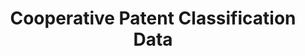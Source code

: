 ---
layout: default
bigquery: https://console.cloud.google.com/bigquery?p=patents-public-data&d=cpc&page=dataset
citation: '“Cooperative Patent Classification” by the EPO and USPTO, for public use. '
contributors: EPO, USPTO
cost: None
description: Cooperative Patent Classification Data contains the scheme and definitions
  of the Cooperative Patent Classification system for classifying patent documents.
  The CPC is the result of a partnership between the EPO and the USPTO in their joint
  effort to develop a common, internationally compatible classification system for
  technical documents, in particular patent publications, which will be used by both
  offices in the patent granting process
documentation: https://www.cooperativepatentclassification.org/cpcSchemeAndDefinitions
last_edit: 04/13/2022, 12:40:04
location: https://www.cooperativepatentclassification.org/index
maintained_by: USPTO, EPO
schema_fields:
- breakdownCode
- date_revised
- titleFull
- residual_references
- titlePart
- symbol
- limiting_references
- limitingReferences
- ipc_concordant
- application_references
- title_full
- additional_only
- child_groups
- synonyms
- notAllocatable
- ipcConcordant
- status
- title_part
- childGroups
- informative_references
- breakdown_code
- not_allocatable
- definition
- level
- children
- applicationReferences
- informativeReferences
- residualReferences
- glossary
- sizeCache
- parents
- dateRevised
shortname: cooperative_patent_classification
tags:
- patents
- science
title: Cooperative Patent Classification Data
uuid: 984374a7-16e9-4b35-9445-458daceb01bf
---